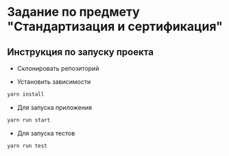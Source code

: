 # Задание по предмету "Стандартизация и сертификация"

## Инструкция по запуску проекта

-  Склонировать репозиторий

-  Установить зависимости

 ```sh
yarn install
```

- Для запуска приложения

 ```sh
yarn run start
```

- Для запуска тестов

 ```sh
yarn run test
```
